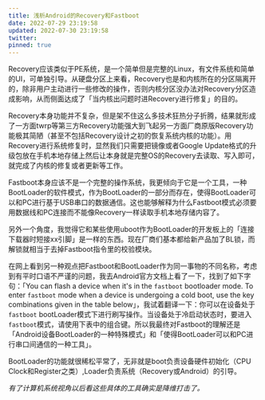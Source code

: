 ```yaml
---
title: 浅析Android的Recovery和Fastboot
date: 2022-07-29 23:19:58
updated: 2022-07-30 23:19:58
twitter: 
pinned: true
---
```


Recovery应该类似于PE系统，是一个简单但是完整的Linux，有文件系统和简单的UI，可单独引导。从硬盘分区上来看，Recovery也是和内核所在的分区隔离开的，除非用户主动进行一些修改的操作，否则内核分区没办法对Recovery分区造成影响，从而侧面达成了「当内核出问题时进Recovery进行修复」的目的。

Recovery本身功能并不复杂，但是架不住这么多技术狂热分子折腾，结果就形成了一方面twrp等第三方Recovery功能强大到飞起另一方面厂商原版Recovery功能极其简陋（甚至不包括Recovery设计之初的恢复系统内核的功能）。用Recovery进行系统修复时，显然我们只需要把镜像或者Google Update格式的升级包放在手机本地存储上然后让本身就是完整OS的Recovery去读取、写入即可，就完成了内核的修复或者更新等工作。

Fastboot本身应该不是一个完整的操作系统，我更倾向于它是一个工具，一种BootLoader的软件模式，作为BootLoader的一部分而存在，使得BootLoader可以和PC进行基于USB串口的数据通信。这也能够解释为什么Fastboot模式必须要用数据线和PC连接而不能像Recovery一样读取手机本地存储内容了。

另外一个角度，我觉得它和某些使用uboot作为BootLoader的开发板上的「连接下载器时短接xx引脚」是一样的东西。现在厂商们基本都给新产品加了BL锁，而解锁就相当于去掉Fastboot指令里的校验模块。

在网上看到另一种观点把Fastboot和BootLoader作为同一事物的不同名称，考虑到有平时口语不严谨的问题，我去Android官方文档上看了一下，找到了如下字句：「You can flash a device when it's in the `fastboot` bootloader mode. To enter `fastboot` mode when a device is undergoing a cold boot, use the key combinations given in the table below」，我试着翻译一下：你可以在设备处于`fastboot` bootLoader模式下进行刷写操作。当设备处于冷启动状态时，要进入`fastboot`模式，请使用下表中的组合键。所以我最终对Fastboot的理解还是「Android设备BootLoader的一种特殊模式」和「使得BootLoader可以和PC进行串口间通信的一种工具」。

BootLoader的功能就很稀松平常了，无非就是boot负责设备硬件初始化（CPU Clock和Register之类）,Loader负责系统（Recovery或Android）的引导。

*有了计算机系统视角以后看这些具体的工具确实是降维打击了。*
